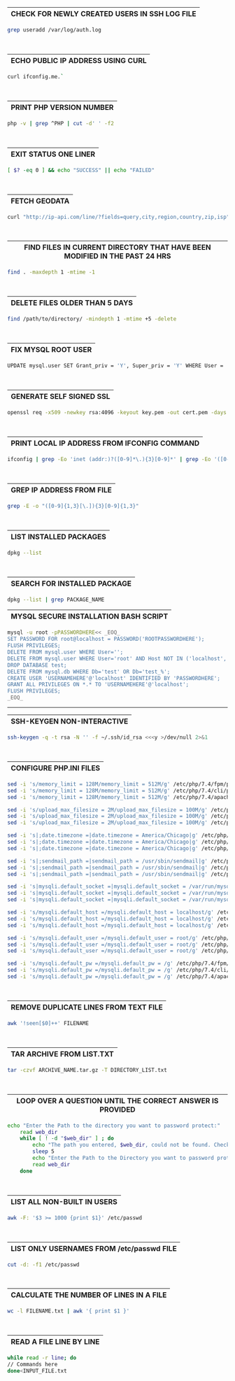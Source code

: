 | CHECK FOR NEWLY CREATED USERS IN SSH LOG FILE |
|-----------------------------------------------|
````bash
grep useradd /var/log/auth.log
````
<br>

| ECHO PUBLIC IP ADDRESS USING CURL |
|-----------------------------------|
````bash
curl ifconfig.me.`                 
````
<br>

| PRINT PHP VERSION NUMBER                 |
|------------------------------------------|
````bash
php -v | grep ^PHP | cut -d' ' -f2
````
<br>

| EXIT STATUS ONE LINER                                |
|------------------------------------------------------|
````bash 
[ $? -eq 0 ] && echo "SUCCESS" || echo "FAILED"    
````
<br>

| FETCH GEODATA                                                           |
|-------------------------------------------------------------------------|
````bash
curl "http://ip-api.com/line/?fields=query,city,region,country,zip,isp"
`````
<br>

| FIND FILES IN CURRENT DIRECTORY THAT HAVE BEEN MODIFIED IN THE PAST 24 HRS |
|--------------------------------------------------------------------------|
````bash
find . -maxdepth 1 -mtime -1
````
<br>

| DELETE FILES OLDER THAN 5 DAYS                                                                     |
|----------------------------------------------------------------------------------------------------|
````bash
find /path/to/directory/ -mindepth 1 -mtime +5 -delete
````
<br>

| FIX MYSQL ROOT USER                                                           |
|-------------------------------------------------------------------------------|
````bash
UPDATE mysql.user SET Grant_priv = 'Y', Super_priv = 'Y' WHERE User = 'root';
````
<br>

| GENERATE SELF SIGNED SSL                                                           |
|------------------------------------------------------------------------------------|
````bash
openssl req -x509 -newkey rsa:4096 -keyout key.pem -out cert.pem -days 10000 -nodes
````
<br>

| PRINT LOCAL IP ADDRESS FROM IFCONFIG COMMAND                                                                  |
|---------------------------------------------------------------------------------------------------------------|
````bash
ifconfig | grep -Eo 'inet (addr:)?([0-9]*\.){3}[0-9]*' | grep -Eo '([0-9]*\.){3}[0-9]*' | grep -v '127.0.0.1'
````
<br>

| GREP IP ADDRESS FROM FILE                    |
|----------------------------------------------|
````bash
grep -E -o "([0-9]{1,3}[\.]){3}[0-9]{1,3}"
````
<br>

| LIST INSTALLED PACKAGES |
|-----------------------|
````bash
dpkg --list
````
<br>

| SEARCH FOR INSTALLED PACKAGE    |
|---------------------------------|
````bash
dpkg --list | grep PACKAGE_NAME
````


| MYSQL SECURE INSTALLATION BASH SCRIPT  |
|--------------------------------------- |
````bash
mysql -u root -pPASSWORDHERE<< _EOQ_
SET PASSWORD FOR root@localhost = PASSWORD('ROOTPASSWORDHERE');
FLUSH PRIVILEGES;
DELETE FROM mysql.user WHERE User='';
DELETE FROM mysql.user WHERE User='root' AND Host NOT IN ('localhost', '127.0.0.1', '::1');
DROP DATABASE test;
DELETE FROM mysql.db WHERE Db='test' OR Db='test_%';
CREATE USER 'USERNAMEHERE'@'localhost' IDENTIFIED BY 'PASSWORDHERE';
GRANT ALL PRIVILEGES ON *.* TO 'USERNAMEHERE'@'localhost';
FLUSH PRIVILEGES;
_EOQ_
````

---

| SSH-KEYGEN NON-INTERACTIVE                                         |
|--------------------------------------------------------------------|
````bash
ssh-keygen -q -t rsa -N '' -f ~/.ssh/id_rsa <<<y >/dev/null 2>&1
````
<br>

| CONFIGURE PHP.INI FILES     |
|-----------------------------|
````bash
sed -i 's/memory_limit = 128M/memory_limit = 512M/g' /etc/php/7.4/fpm/php.ini
sed -i 's/memory_limit = 128M/memory_limit = 512M/g' /etc/php/7.4/cli/php.ini
sed -i 's/memory_limit = 128M/memory_limit = 512M/g' /etc/php/7.4/apache2/php.ini
````
````bash
sed -i 's/upload_max_filesize = 2M/upload_max_filesize = 100M/g' /etc/php/7.4/fpm/php.ini
sed -i 's/upload_max_filesize = 2M/upload_max_filesize = 100M/g' /etc/php/7.4/cli/php.ini
sed -i 's/upload_max_filesize = 2M/upload_max_filesize = 100M/g' /etc/php/7.4/apache2/php.ini
````
````bash
sed -i 's|;date.timezone =|date.timezone = America/Chicago|g' /etc/php/7.4/fpm/php.ini
sed -i 's|;date.timezone =|date.timezone = America/Chicago|g' /etc/php/7.4/cli/php.ini
sed -i 's|;date.timezone =|date.timezone = America/Chicago|g' /etc/php/7.4/apache2/php.ini
````
````bash
sed -i 's|;sendmail_path =|sendmail_path = /usr/sbin/sendmail|g' /etc/php/7.4/fpm/php.ini
sed -i 's|;sendmail_path =|sendmail_path = /usr/sbin/sendmail|g' /etc/php/7.4/cli/php.ini
sed -i 's|;sendmail_path =|sendmail_path = /usr/sbin/sendmail|g' /etc/php/7.4/apache2/php.ini
````
````bash
sed -i 's|mysqli.default_socket =|mysqli.default_socket = /var/run/mysqld/mysqld.sock|g' /etc/php/7.4/fpm/php.ini
sed -i 's|mysqli.default_socket =|mysqli.default_socket = /var/run/mysqld/mysqld.sock|g' /etc/php/7.4/cli/php.ini
sed -i 's|mysqli.default_socket =|mysqli.default_socket = /var/run/mysqld/mysqld.sock|g' /etc/php/7.4/apache2/php.ini
````
````bash
sed -i 's/mysqli.default_host =/mysqli.default_host = localhost/g' /etc/php/7.4/fpm/php.ini
sed -i 's/mysqli.default_host =/mysqli.default_host = localhost/g' /etc/php/7.4/cli/php.ini
sed -i 's/mysqli.default_host =/mysqli.default_host = localhost/g' /etc/php/7.4/apache2/php.ini
````
````bash
sed -i 's/mysqli.default_user =/mysqli.default_user = root/g' /etc/php/7.4/fpm/php.ini
sed -i 's/mysqli.default_user =/mysqli.default_user = root/g' /etc/php/7.4/cli/php.ini
sed -i 's/mysqli.default_user =/mysqli.default_user = root/g' /etc/php/7.4/apache2/php.ini
````
````bash
sed -i 's/mysqli.default_pw =/mysqli.default_pw = /g' /etc/php/7.4/fpm/php.ini
sed -i 's/mysqli.default_pw =/mysqli.default_pw = /g' /etc/php/7.4/cli/php.ini
sed -i 's/mysqli.default_pw =/mysqli.default_pw = /g' /etc/php/7.4/apache2/php.ini
````

<br>

| REMOVE DUPLICATE LINES FROM TEXT FILE |
|--------------------------------------|
````bash
awk '!seen[$0]++' FILENAME
````
<br>

| TAR ARCHIVE FROM LIST.TXT
|-----------------------------------------------------|
````bash
tar -czvf ARCHIVE_NAME.tar.gz -T DIRECTORY_LIST.txt
````
<br>


|LOOP OVER A QUESTION UNTIL THE CORRECT ANSWER IS PROVIDED |
|----------------------------------------------------------|
````bash
echo "Enter the Path to the directory you want to password protect:"
    read web_dir
    while [ ! -d "$web_dir" ] ; do
        echo "The path you entered, $web_dir, could not be found. Check the spelling and try again."
        sleep 5
        echo "Enter the Path to the Directory you want to password protect:"
        read web_dir
    done
````

<br>

| LIST ALL NON-BUILT IN USERS                 |
|---------------------------------------------|
````bash
awk -F: '$3 >= 1000 {print $1}' /etc/passwd
````
<br>

| LIST ONLY USERNAMES FROM /etc/passwd FILE |
|-----------------------------------------|
````bash
cut -d: -f1 /etc/passwd
````
<br>

| CALCULATE THE NUMBER OF LINES IN A FILE |
|-----------------------------------------|
````bash
wc -l FILENAME.txt | awk '{ print $1 }'
````

<br>

| READ A FILE LINE BY LINE |
|--------------------------|
````bash
while read -r line; do
// Commands here
done<INPUT_FILE.txt
````
